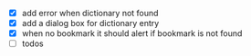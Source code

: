 - [x] add error when dictionary not found
- [x] add a dialog box for dictionary entry
- [x] when no bookmark it should alert if bookmark is not found
- [ ] todos
